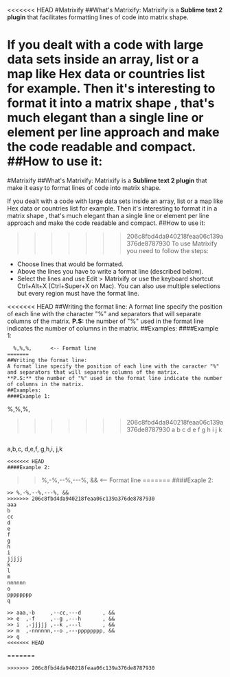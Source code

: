 <<<<<<< HEAD
‎#Matrixify
#‎#What's Matrixify:
Matrixify is a **Sublime text 2 plugin** that facilitates formatting lines of code into matrix shape.

If you dealt with a code with large data sets inside an array, list or a map like Hex data or countries list for example.
Then it's interesting to format it into a matrix shape , that's much elegant than a single line or element per line approach and make the code readable and compact.
#‎#How to use it:
=======
#Matrixify
##What's Matrixify:
Matrixify is a **Sublime text 2 plugin** that make it easy to format lines of code into matrix shape.

If you dealt with a code with large data sets inside an array, list or a map like Hex data or countries list for example.
Then it's interesting to format it in a matrix shape , that's much elegant than a single line or element per line approach and make the code readable and compact.
##How to use it:
>>>>>>> 206c8fbd4da940218feaa06c139a376de8787930
To use Matrixify you need to follow the steps:

* Choose lines that would be formated.
* Above the lines you have to write a format line (described below).
* Select the lines and use Edit > Matrixify or use the keyboard shortcut Ctrl+Alt+X (Ctrl+Super+X on Mac).
You can also use multiple selections but every region must have the format line.

<<<<<<< HEAD
#‎#Writing the format line:
A format line specify the position of each line with the character "%" and separators that will separate columns of the matrix.
**P.S:** the number of "%" used in the format line indicates the number of columns in the matrix.
#‎#Examples:
###‎#Example 1:
```
  %,%,%,      <-- Format line
=======
##Writing the format line:
A format line specify the position of each line with the caracter "%" and separators that will separate columns of the matrix.
**P.S:** the number of "%" used in the format line indicate the number of columns in the matrix.
##Examples:
####Example 1:
```
  %,%,%,
>>>>>>> 206c8fbd4da940218feaa06c139a376de8787930
  a
  b
  c
  d
  e
  f
  g
  h
  i
  j
  k
```
```
a,b,c,
d,e,f,
g,h,i,
j,k
```
<<<<<<< HEAD
###‎#Example 2:
```
>> %,-%,--%,---%, &&     <-- Format line
=======
####Exaple 2:
```
>> %,-%,--%,---%, &&
>>>>>>> 206c8fbd4da940218feaa06c139a376de8787930
aaa
b
cc
d
e
f
g
h
i
jjjjj
k
l
m
nnnnnn
o
pppppppp
q
```
```
>> aaa,-b     ,--cc,---d       , &&
>> e  ,-f     ,--g ,---h       , &&
>> i  ,-jjjjj ,--k ,---l       , &&
>> m  ,-nnnnnn,--o ,---pppppppp, &&
>> q  
<<<<<<< HEAD
```
=======
```
>>>>>>> 206c8fbd4da940218feaa06c139a376de8787930

